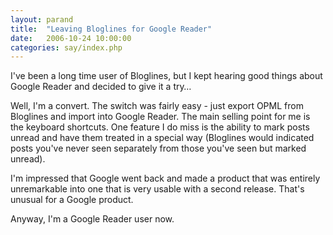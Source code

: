 ```yaml
---
layout: parand
title:  "Leaving Bloglines for Google Reader"
date:   2006-10-24 10:00:00
categories: say/index.php
---
```

I've been a long time user of Bloglines, but I kept hearing good things about Google Reader and decided to give it a try…

Well, I'm a convert. The switch was fairly easy - just export OPML from Bloglines and import into Google Reader. The main selling point for me is the keyboard shortcuts. One feature I do miss is the ability to mark posts unread and have them treated in a special way \(Bloglines would indicated posts you've never seen separately from those you've seen but marked unread\).

I'm impressed that Google went back and made a product that was entirely unremarkable into one that is very usable with a second release. That's unusual for a Google product.

Anyway, I'm a Google Reader user now.
